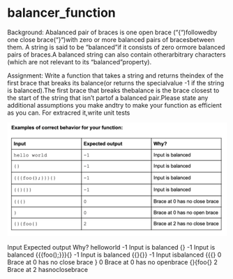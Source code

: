 # balancer_function

Background: A​​balanced ​​pair​ ​of ​​braces ​​is​​ one​​ open​​ brace​​ (​“{“​)​​followed​​ by​​ one​​ close​​ brace​​(​“}“​)​​with ​​zero or​​ more​​ balanced​​ pairs ​​of​​ braces ​​between​​ them. A ​​string​​ is ​​said​​ to be​​ “balanced”​​if​​ it​​ consists​​ of​​ zero​​ or​​ more ​​balanced​​ pairs​​ of ​​braces.​​A balanced​​ string​​ can ​​also​​ contain​​ other​​ arbitrary ​​characters​​ (which​​ are​​ not​​ relevant ​​to​​ its “balanced”​​ property).

Assignment: Write​​ a​​ function​​ that​​ takes ​​a​​ string​​ and​​ returns ​​the​​ index ​​of​​ the ​​first​​ brace​​ that​​ breaks ​​its​​ balance(or​​ returns​​ the special​​ value​​​ -1​​​ if​​ the ​​string​ ​is ​​balanced).​​The ​​first​​ brace​​ that ​​breaks​​ the​​ balance is​​ the​​ brace ​​closest​​ to​​ the​​ start​​ of​​ the​​ string​​ that ​​isn’t​​ part​​ of ​​a​​ balanced​​ pair.Please ​​state​​ any​​ additional​​ assumptions ​​you ​​make​​ and ​​try​​ to ​​make ​​your ​​function​ ​as ​​efficient ​​as you​ ​can. ​​For ​​extra​​cred it,​​write​ ​unit​ ​tests

![Screenshot](examples.png)

Input           Expected​​ output       Why?
hello​​world        -1                  Input​​ is​​ balanced
{}                -1                  Input​​ is​​ balanced
{{{foo();}}}{}    -1                  Input​​ is​​ balanced
{{}{}}            -1                  Input​​ is ​​balanced
{{{}               0                  Brace​​ at ​​0​​ has ​​no ​​close​ brace
}                  0                  Brace​​ at ​​0 ​​has ​​no​​ open​​ brace
{}{foo{}           2                  Brace​​ at​​ 2 ​​has​​no​​close​​brace